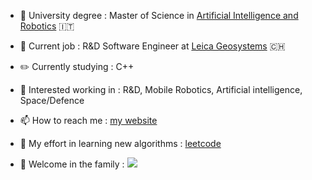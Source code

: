 - 📕 University degree : Master of Science in [Artificial Intelligence and Robotics](https://corsidilaurea.uniroma1.it/en/corso/2021/30431/home) 🇮🇹
 
- 💼 Current job                          : R&D Software Engineer at [Leica Geosystems](https://leica-geosystems.com/) 🇨🇭
 
- ✏️ Currently studying                   : C++

- 👔 Interested working in                : R&D, Mobile Robotics, Artificial intelligence, Space/Defence

- 📫 How to reach me                      : [my website](https://micheleciciolla.github.io/)

- 🎃 My effort in learning new algorithms : [leetcode](https://leetcode.com/micheleciciolla/)

- 👋 Welcome in the family                : ![](https://komarev.com/ghpvc/?username=your-github-username&color=yellow&style=flat)
